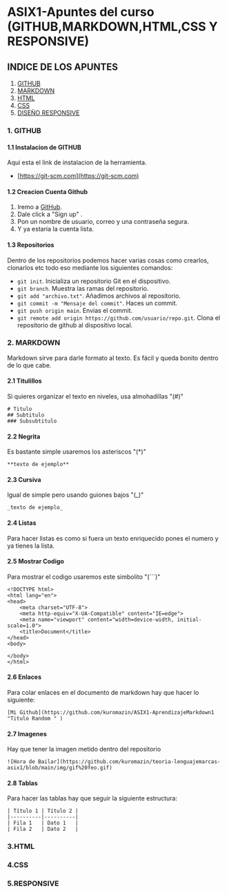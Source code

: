 # ASIX1-Apuntes del curso (GITHUB,MARKDOWN,HTML,CSS Y RESPONSIVE)
## INDICE DE LOS APUNTES
1. [GITHUB](#1-github "Enlace al apartado de GitHub")
2. [MARKDOWN](#2-markdown "Enlace al apartado de MarkDown")
3. [HTML](#3-html "Enlace al apartado de HTML")
4. [CSS](#4-css "Enlace al apartado de CSS")
5. [DISEÑO RESPONSIVE](#5-diseño-responsive "Enlace al apartado de  Diseño Responsive")
### 1. GITHUB
#### 1.1 Instalacion de GITHUB
Aqui esta el link de instalacion de la herramienta.
* [https://git-scm.com](https://git-scm.com)
#### 1.2 Creacion Cuenta Github
1. Iremo a [GitHub](https://github.com/ "enlace a GitHub").
2. Dale click a "Sign up" .
3. Pon un nombre de usuario, correo y una contraseña segura.
4. Y ya estaria la cuenta lista.
#### 1.3 Repositorios
Dentro de los repositorios podemos hacer varias cosas como crearlos, clonarlos etc todo eso mediante los siguientes comandos:
 - ```git init```. Inicializa un repositorio Git en el dispositivo.
 - ```git branch```. Muestra las ramas del repositorio.
 - ```git add "archivo.txt"```. Añadimos archivos al repositorio.
 - ```git commit -m "Mensaje del commit"```. Haces un commit.
 - ```git push origin main```. Envias el commit.
 - ```git remote add origin https://github.com/usuario/repo.git```. Clona el repositorio de github al dispositivo local.
### 2. MARKDOWN
Markdown sirve para darle formato al texto. Es fácil y queda bonito dentro de lo que cabe.
#### 2.1 Titulillos
Si quieres organizar el texto en niveles, usa almohadillas "(#)"
```
# Titulo 
## Subtitulo
### Subsubtitulo
```
#### 2.2 Negrita
Es bastante simple usaremos los asteriscos "(*)"
```
**texto de ejemplo**
```
#### 2.3 Cursiva
Igual de simple pero usando guiones bajos "(_)"
```	
_texto de ejemplo_
```
#### 2.4 Listas
Para hacer listas es como si fuera un texto enriquecido pones el numero y ya tienes la lista.
#### 2.5 Mostrar Codigo
Para mostrar el codigo usaremos este simbolito "(```)"
```
<!DOCTYPE html>
<html lang="en">
<head>
    <meta charset="UTF-8">
    <meta http-equiv="X-UA-Compatible" content="IE=edge">
    <meta name="viewport" content="width=device-width, initial-scale=1.0">
    <title>Document</title>
</head>
<body>
    
</body>
</html>
```
#### 2.6 Enlaces
Para colar enlaces en el documento de markdown hay que hacer lo siguiente:
```
[Mi Github](https://github.com/kuromazin/ASIX1-AprendizajeMarkdown1 "Titulo Random " )
```
#### 2.7 Imagenes
Hay que tener la imagen metido dentro del repositorio 
```
![Hora de Bailar](https://github.com/kuromazin/teoria-lenguajemarcas-asix1/blob/main/img/gif%20feo.gif)
```
#### 2.8 Tablas
Para hacer las tablas hay que seguir la siguiente estructura:
```
| Título 1 | Título 2 |
|----------|----------|
| Fila 1   | Dato 1   |
| Fila 2   | Dato 2   |
```
### 3.HTML
### 4.CSS
### 5.RESPONSIVE